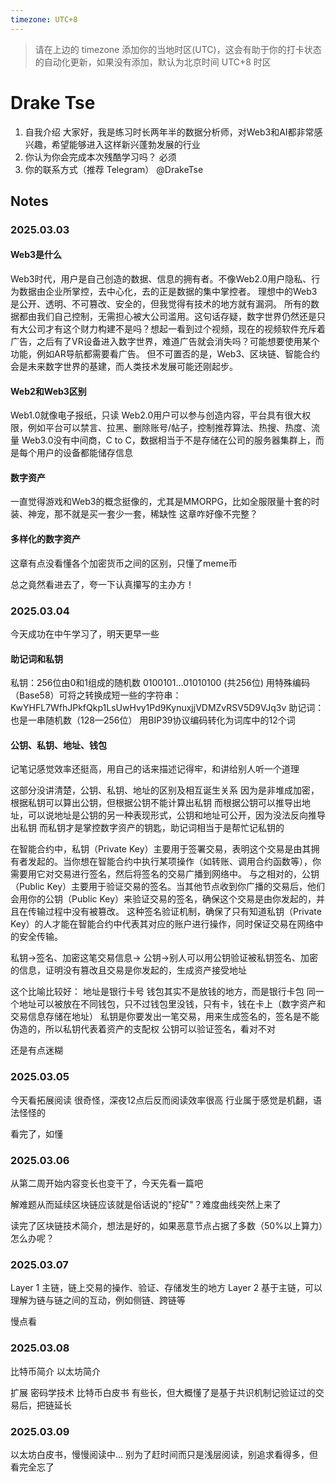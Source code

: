```yaml
---
timezone: UTC+8
---
```


> 请在上边的 timezone 添加你的当地时区(UTC)，这会有助于你的打卡状态的自动化更新，如果没有添加，默认为北京时间 UTC+8 时区


# Drake Tse

1. 自我介绍
大家好，我是练习时长两年半的数据分析师，对Web3和AI都非常感兴趣，希望能够进入这样新兴蓬勃发展的行业
2. 你认为你会完成本次残酷学习吗？
必须
3. 你的联系方式（推荐 Telegram）
@DrakeTse

## Notes

<!-- Content_START -->

### 2025.03.03

#### Web3是什么
Web3时代，用户是自己创造的数据、信息的拥有者。不像Web2.0用户隐私、行为数据由企业所掌控，去中心化，去的正是数据的集中掌控者。
理想中的Web3是公开、透明、不可篡改、安全的，但我觉得有技术的地方就有漏洞。
所有的数据都由我们自己控制，无需担心被大公司滥用。这句话存疑，数字世界仍然还是只有大公司才有这个财力构建不是吗？想起一看到过个视频，现在的视频软件充斥着广告，之后有了VR设备进入数字世界，难道广告就会消失吗？可能想要使用某个功能，例如AR导航都需要看广告。
但不可置否的是，Web3、区块链、智能合约会是未来数字世界的基建，而人类技术发展可能还刚起步。

#### Web2和Web3区别
Web1.0就像电子报纸，只读
Web2.0用户可以参与创造内容，平台具有很大权限，例如平台可以禁言、拉黑、删除账号/帖子，控制推荐算法、热搜、热度、流量
Web3.0没有中间商，C to C，数据相当于不是存储在公司的服务器集群上，而是每个用户的设备都能储存信息

#### 数字资产
一直觉得游戏和Web3的概念挺像的，尤其是MMORPG，比如全服限量十套的时装、神宠，那不就是买一套少一套，稀缺性
这章咋好像不完整？

#### 多样化的数字资产
这章有点没看懂各个加密货币之间的区别，只懂了meme币

总之竟然看进去了，夸一下认真攥写的主办方！

### 2025.03.04
今天成功在中午学习了，明天更早一些

#### 助记词和私钥
私钥：256位由0和1组成的随机数
0100101…01010100  (共256位)
用特殊编码（Base58）可将之转换成短一些的字符串：KwYHFL7WfhJPkfQkp1LsUwHvy1Pd9KynuxjjVDMZvRSV5D9VJq3v
助记词：也是一串随机数（128—256位）
用BIP39协议编码转化为词库中的12个词

#### 公钥、私钥、地址、钱包
记笔记感觉效率还挺高，用自己的话来描述记得牢，和讲给别人听一个道理

这部分没讲清楚，公钥、私钥、地址的区别及相互诞生关系
因为是非堆成加密，根据私钥可以算出公钥，但根据公钥不能计算出私钥
而根据公钥可以推导出地址，可以说地址是公钥的另一种表现形式，公钥和地址可公开，因为没法反向推导出私钥
而私钥才是掌控数字资产的钥匙，助记词相当于是帮忙记私钥的

在智能合约中，私钥（Private Key）主要用于签署交易，表明这个交易是由其拥有者发起的。当你想在智能合约中执行某项操作（如转账、调用合约函数等），你需要用它对交易进行签名，然后将签名的交易广播到网络中。
与之相对的，公钥（Public Key）主要用于验证交易的签名。当其他节点收到你广播的交易后，他们会用你的公钥（Public Key）来验证交易的签名，确保这个交易是由你发起的，并且在传输过程中没有被篡改。
这种签名验证机制，确保了只有知道私钥（Private Key）的人才能在智能合约中代表其对应的账户进行操作，同时保证交易在网络中的安全传输。

私钥→签名、加密这笔交易信息→
公钥→别人可以用公钥验证被私钥签名、加密的信息，证明没有篡改且交易是你发起的，生成资产接受地址

这个比喻比较好：
地址是银行卡号
钱包其实不是放钱的地方，而是银行卡包
同一个地址可以被放在不同钱包，只不过钱包里没钱，只有卡，钱在卡上（数字资产和交易信息存储在地址）
私钥是你要发出一笔交易，用来生成签名的，签名是不能伪造的，所以私钥代表着资产的支配权
公钥可以验证签名，看对不对

还是有点迷糊

### 2025.03.05
今天看拓展阅读
很奇怪，深夜12点后反而阅读效率很高
行业属于感觉是机翻，语法怪怪的

看完了，如懂

### 2025.03.06
从第二周开始内容变长也变干了，今天先看一篇吧

解难题从而延续区块链应该就是俗话说的"挖矿"？难度曲线突然上来了

读完了区块链技术简介，想法是好的，如果恶意节点占据了多数（50%以上算力）怎么办呢？

### 2025.03.07
Layer 1
主链，链上交易的操作、验证、存储发生的地方
Layer 2
基于主链，可以理解为链与链之间的互动，例如侧链、跨链等

慢点看

### 2025.03.08
比特币简介
以太坊简介

扩展
密码学技术
比特币白皮书 有些长，但大概懂了是基于共识机制记验证过的交易后，把链延长

### 2025.03.09
以太坊白皮书，慢慢阅读中...
别为了赶时间而只是浅层阅读，别追求看得多，但看完全忘了


<!-- Content_END -->

